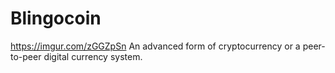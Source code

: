 # Blingocoin
https://imgur.com/zGGZpSn
An advanced form of cryptocurrency or a  peer-to-peer digital currency system.
